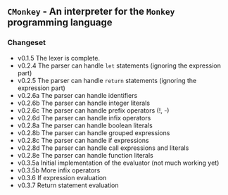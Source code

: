 ## `CMonkey` - An interpreter for the `Monkey` programming language

### Changeset
* v0.1.5 The lexer is complete.
* v0.2.4 The parser can handle `let` statements (ignoring the expression part)
* v0.2.5 The parser can handle `return` statements (ignoring the expression part)
* v0.2.6a The parser can handle identifiers 
* v0.2.6b The parser can handle integer literals
* v0.2.6c The parser can handle prefix operators (!, -)
* v0.2.6d The parser can handle infix operators
* v0.2.8a The parser can handle boolean literals
* v0.2.8b The parser can handle grouped expressions
* v0.2.8c The parser can handle if expressions 
* v0.2.8d The parser can handle call expressions and literals
* v0.2.8e The parser can handle function literals
* v0.3.5a Initial implementation of the evaluator (not much working yet)
* v0.3.5b More infix operators
* v0.3.6  If expression evaluation
* v0.3.7  Return statement evaluation
